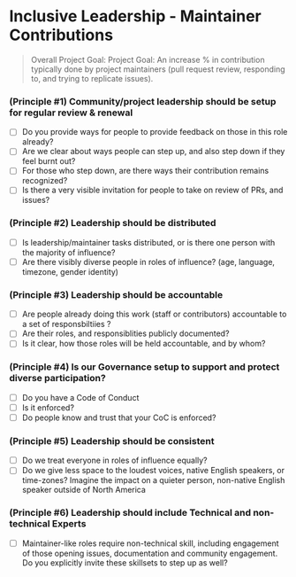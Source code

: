 # Inclusive Leadership - Maintainer Contributions

> Overall Project Goal: Project Goal: An increase % in contribution typically done by project maintainers (pull request review, responding to, and trying to replicate issues).

### (Principle #1) Community/project leadership should be setup for regular review & renewal
- [ ] Do you provide ways for people to provide feedback on those in this role already? 
- [ ] Are we clear about ways people can step up, and also step down if they feel burnt out? 
- [ ] For those who step down, are there ways their contribution remains recognized?
- [ ] Is there a very visible invitation for people to take on review of PRs, and issues?

### (Principle #2) Leadership should be distributed
- [ ] Is leadership/maintainer tasks distributed, or is there one person with the majority of influence? 
- [ ] Are there visibly diverse people in roles of influence?  (age, language, timezone, gender identity)

### (Principle #3) Leadership should be accountable
- [ ] Are people already doing this work (staff or contributors) accountable to a set of responsbiltiies ? 
- [ ] Are their roles, and responsiblities publicly documented? 
- [ ] Is it clear, how those roles will be held accountable, and by whom?

### (Principle #4) Is our Governance setup to support and protect diverse participation?
- [ ] Do you have a Code of Conduct
- [ ] Is it enforced?
- [ ] Do people know and trust that your CoC is enforced?

### (Principle #5) Leadership should be consistent
- [ ] Do we treat everyone in roles of influence equally? 
- [ ] Do we give  less space to the loudest voices, native English speakers, or time-zones? Imagine the impact on a quieter person, non-native English speaker outside of North America

### (Principle #6)  Leadership should include Technical and  non-technical Experts
- [ ] Maintainer-like roles require non-technical skill, including engagement of those opening issues, documentation and community engagement. Do you explicitly invite these skillsets to step up as well?



